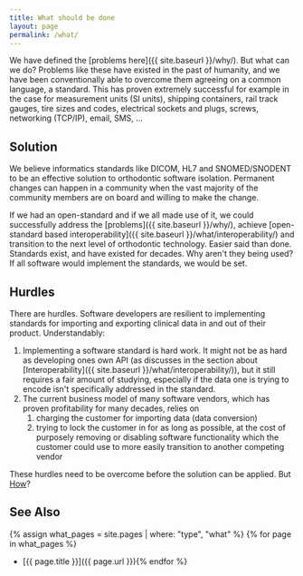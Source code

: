 ```yaml
---
title: What should be done
layout: page
permalink: /what/
---
```


We have defined the [problems here]({{ site.baseurl }}/why/). But what can we do? Problems like these have existed in the past of humanity, and we have been conventionally able to overcome them agreeing on a common language, a standard. This has proven extremely successful for example in the case for measurement units (SI units), shipping containers, rail track gauges, tire sizes and codes, electrical sockets and plugs, screws, networking (TCP/IP), email, SMS, ...


## Solution

We believe informatics standards like DICOM, HL7 and SNOMED/SNODENT to be an effective solution to orthodontic software isolation. Permanent changes can happen in a community when the vast majority of the community members are on board and willing to make the change.

If we had an open-standard and if we all made use of it, we could successfully address the [problems]({{ site.baseurl }}/why/), achieve [open-standard based interoperability]({{ site.baseurl }}/what/interoperability/) and transition to the next level of orthodontic technology. Easier said than done. Standards exist, and have existed for decades. Why aren't they being used? If all software would implement the standards, we would be set.

## Hurdles

There are hurdles. Software developers are resilient to implementing standards for importing and exporting clinical data in and out of their product. Understandably:

1. Implementing a software standard is hard work. It might not be as hard as developing ones own API (as discusses in the section about [Interoperability]({{ site.baseurl }}/what/interoperability/)), but it still requires a fair amount of studying, especially if the data one is trying to encode isn't specifically addressed in the standard.
1. The current business model of many software vendors, which has proven profitability for many decades, relies on 
    1. charging the customer for importing data (data conversion)
    1. trying to lock the customer in for as long as possible, at the cost of purposely removing or disabling software functionality which the customer could use to more easily transition to another competing vendor

These hurdles need to be overcome before the solution can be applied. But [How](/how/)?


## See Also

{% assign what_pages = site.pages | where: "type", "what" %}
{% for page in what_pages %}
- [{{ page.title }}]({{ page.url }}){% endfor %}